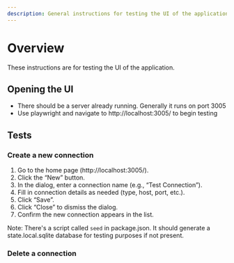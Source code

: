 ```yaml
---
description: General instructions for testing the UI of the application
---
```


# Overview

These instructions are for testing the UI of the application.

## Opening the UI

- There should be a server already running. Generally it runs on port 3005
- Use playwright and navigate to http://localhost:3005/ to begin testing

## Tests

### Create a new connection

1. Go to the home page (http://localhost:3005/).
2. Click the “New” button.
3. In the dialog, enter a connection name (e.g., “Test Connection”).
4. Fill in connection details as needed (type, host, port, etc.).
5. Click “Save”.
6. Click “Close” to dismiss the dialog.
7. Confirm the new connection appears in the list.

Note: There's a script called `seed` in package.json. It should generate a state.local.sqlite database for testing purposes if not present.

### Delete a connection
